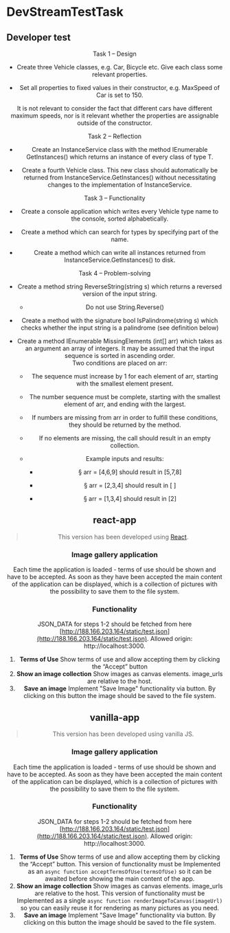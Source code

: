 
# DevStreamTestTask

## Developer test
<center>Task 1 – Design</>

- Create three Vehicle classes, e.g. Car, Bicycle etc. Give each class some relevant properties.

- Set all properties to fixed values in their constructor, e.g. MaxSpeed of Car is set to 150.  

It is not relevant to consider the fact that different cars have different maximum speeds, nor is it relevant whether the properties are assignable outside of the constructor.

<center>Task 2 – Reflection</> 

- Create an InstanceService class with the method IEnumerable<T> GetInstances() which returns an instance of every class of type T.

- Create a fourth Vehicle class. This new class should automatically be returned from InstanceService.GetInstances() without necessitating changes to the implementation of InstanceService.

<center>Task 3 – Functionality</>

- Create a console application which writes every Vehicle type name to the console, sorted alphabetically.

- Create a method which can search for types by specifying part of the name.

- Create a method which can write all instances returned from InstanceService.GetInstances() to disk.

<center>Task 4 – Problem-solving</>

- Create a method string  ReverseString(string s) which returns a reversed version of the input string.

  - Do not use String.Reverse()

- Create a method with the signature bool IsPalindrome(string s) which checks whether the input string is a palindrome (see definition below)

- Create a method IEnumerable<int> MissingElements (int[] arr) which takes as an argument an array of integers. It may be assumed that the input sequence is sorted in ascending order.   
Two conditions are placed on arr:

  - The sequence must increase by 1 for each element of arr, starting with the smallest element present.

  - The number sequence must be complete, starting with the smallest element of arr, and ending with the largest.

  - If numbers are missing from arr in order to fulfill these conditions, they should be returned by the method.

  - If no elements are missing, the call should result in an empty collection.

  - Example inputs and results:

    - §  arr = [4,6,9] should result in [5,7,8]

    - §  arr = [2,3,4] should result in [ ]

	- §  arr = [1,3,4] should result in [2]

## react-app
> This version has been developed using [React](https://react.dev/).
### <center>Image gallery application

Each time the application is loaded - terms of use should be shown and have to be accepted. As soon as they have been accepted the main content of the application can be displayed, which is a collection of pictures with the possibility to save them to the file system.

### <center>Functionality

JSON_DATA for steps 1-2 should be fetched from here [http://188.166.203.164/static/test.json](http://188.166.203.164/static/test.json). Allowed origin: http://localhost:3000.

1. **Terms of Use**
Show terms of use and allow accepting them by clicking the “Accept” button
2. **Show an image collection**
Show images as canvas elements. image_urls are relative to the host.
3. **Save an image**
Implement "Save Image" functionality via button. By clicking on this button the image should be saved to the file system.

## vanilla-app
> This version has been developed using vanilla JS.
### <center>Image gallery application

Each time the application is loaded - terms of use should be shown and have to be accepted. As soon as they have been accepted the main content of the application can be displayed, which is a collection of pictures with the possibility to save them to the file system.

### <center>Functionality

JSON_DATA for steps 1-2 should be fetched from here [http://188.166.203.164/static/test.json](http://188.166.203.164/static/test.json). Allowed origin: http://localhost:3000.

1. **Terms of Use**
Show terms of use and allow accepting them by clicking the “Accept” button. This version of functionality must be Implemented as an ``async function acceptTermsOfUse(termsOfUse)`` so it can be awaited before showing the main content of the app.
2. **Show an image collection**
Show images as canvas elements. image_urls are relative to the host. This version of  functionality must be Implemented as a single ``async function renderImageToCanvas(imageUrl)`` so you can easily reuse it for rendering as many pictures as you need.
3. **Save an image**
Implement "Save Image" functionality via button. By clicking on this button the image should be saved to the file system.